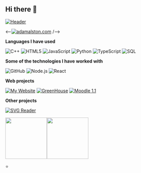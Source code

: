 ## Hi there 👋

[![Header](https://github.com/adamalston/adamalston/raw/master/profile.gif)](https://www.youtube.com/watch?v=hu8VcmkM0yI)

<--[![adamalston.com](https://img.shields.io/badge/-ADAMALSTON.COM-000000?style=for-the-badge&logo=react&logoColor=white)](https://www.adamalston.com/) /-->

**Languages I have used**

![C++](https://img.shields.io/badge/-C++-000000?style=flat&logo=C%2B%2B&logoColor=00599C)
![HTML5](https://img.shields.io/badge/-HTML5-000000?style=flat&logo=HTML5)
![JavaScript](https://img.shields.io/badge/-JavaScript-000000?style=flat&logo=javascript)
![Python](https://img.shields.io/badge/-Python-000000?style=flat&logo=python)
![TypeScript](https://img.shields.io/badge/-TypeScript-000000?style=flat&logo=typescript&logoColor=007ACC)
![SQL](https://img.shields.io/badge/-SQL-000000?style=flat&logo=MySQL)

**Some of the technologies I have worked with**

![GitHub](https://img.shields.io/badge/-GitHub-000000?style=flat&logo=github&logoColor=FFFFFF)
![Node.js](https://img.shields.io/badge/-Node.js-000000?style=flat&logo=node.js&logoColor=339933)
![React](https://img.shields.io/badge/-React-000000?style=flat&logo=React&logoColor=61DAFB)

**Web projects**

[![My Website](https://img.shields.io/badge/-🧬&nbsp;&nbsp;My&nbsp;Website-000000?style=flat)](https://github.com/divuzha/personal-portfolio-website)
[![GreenHouse](https://img.shields.io/badge/-🦠&nbsp;COVID&#8209;19&nbsp;Dashboard-000000?style=flat)](https://github.com/bald2510/22CLC08_IoT_GreenHouse_HKT)
[![Moodle 1.1](https://img.shields.io/badge/-📰&nbsp;&nbsp;Summarizer-000000?style=flat)](https://github.com/hauvanvn/Moodle1.1)

**Other projects**

[![SVG Reader](https://img.shields.io/badge/-🌈&nbsp;&nbsp;RGB&nbsp;Text&nbsp;Colorizer-000000?style=flat)](https://github.com/CISTILY/SVG_Renderer_Team-6)

<img align="" height='130px' src="https://github-readme-stats.vercel.app/api?username=adamalston&hide_title=true&show_icons=true&include_all_commits=true&line_height=21&bg_color=0,EC6C6C,FFD479,FFFC79,73FA79&theme=graywhite" /><img align="" height='130px' src="https://github-readme-stats.vercel.app/api/top-langs/?username=adamalston&hide_title=true&layout=compact&bg_color=0,73FA79,73FDFF,7A81FF&theme=graywhite" />

⭐️
